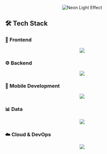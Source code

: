 <p align="center">
  <img src="https://i.imgur.com/m1T2PmY.gif" alt="Neon Light Effect" />
</p>


## 🛠 Tech Stack

### 🎨 Frontend
<p align="center">
  <img src="https://skillicons.dev/icons?i=html,css,js,react,nextjs,bootstrap,tailwind" />
</p>

### ⚙️ Backend
<p align="center">
    <img src="https://skillicons.dev/icons?i=nodejs,express,java,spring,python,flask,django,php,laravel,graphql,cs,dotnet,postman" /> 
</p>

### 📱 Mobile Development
<p align="center">
  <img src="https://skillicons.dev/icons?i=androidstudio,flutter" />
</p>

### 📊 Data
<p align="center">
    <img src="https://skillicons.dev/icons?i=postgres,mysql,mongodb&perline=6" />
</p>

### ☁️ Cloud & DevOps
<p align="center">
  <img src="https://skillicons.dev/icons?i=aws,azure,docker,linux,git,github,firebase,supabase" />
</p>



<!--![footer](https://capsule-render.vercel.app/api?type=waving&height=150&reversal=false&section=footer) -->

